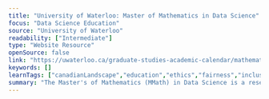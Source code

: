 ```yaml
---
title: "University of Waterloo: Master of Mathematics in Data Science"
focus: "Data Science Education"
source: "University of Waterloo"
readability: ["Intermediate"]
type: "Website Resource"
openSource: false
link: "https://uwaterloo.ca/graduate-studies-academic-calendar/mathematics/data-science/master-mathematics-mmath-data-science"
keywords: []
learnTags: ["canadianLandscape","education","ethics","fairness","inclusivePractice","machineLearning"]
summary: "The Master's of Mathematics (MMath) in Data Science is a research-based thesis master’s program. The principal degree requirements are four courses and a thesis. "
---
```

